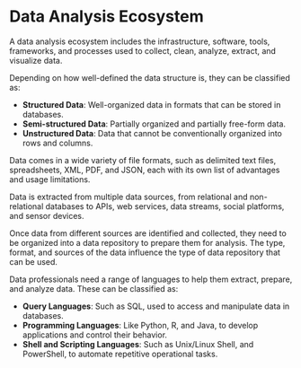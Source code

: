 # Data Analysis Ecosystem

A data analysis ecosystem includes the infrastructure, software, tools, frameworks, and processes used to collect, clean, analyze, extract, and visualize data.

Depending on how well-defined the data structure is, they can be classified as:

- **Structured Data**: Well-organized data in formats that can be stored in databases.
- **Semi-structured Data**: Partially organized and partially free-form data.
- **Unstructured Data**: Data that cannot be conventionally organized into rows and columns.

Data comes in a wide variety of file formats, such as delimited text files, spreadsheets, XML, PDF, and JSON, each with its own list of advantages and usage limitations.

Data is extracted from multiple data sources, from relational and non-relational databases to APIs, web services, data streams, social platforms, and sensor devices.

Once data from different sources are identified and collected, they need to be organized into a data repository to prepare them for analysis. The type, format, and sources of the data influence the type of data repository that can be used.

Data professionals need a range of languages to help them extract, prepare, and analyze data. These can be classified as:

- **Query Languages**: Such as SQL, used to access and manipulate data in databases.
- **Programming Languages**: Like Python, R, and Java, to develop applications and control their behavior.
- **Shell and Scripting Languages**: Such as Unix/Linux Shell, and PowerShell, to automate repetitive operational tasks.


